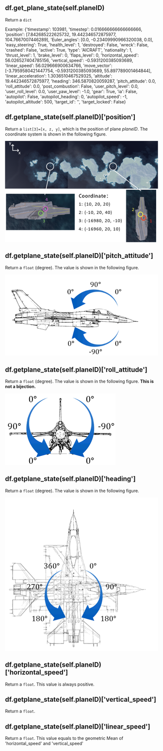 ## df.get_plane_state(self.planeID)

Return a `dict`

Example: {'timestamp': 103981, 'timestep': 0.016666666666666666, 'position': [7.842685222625732, 19.442346572875977, 104.7667007446289], 'Euler_angles': [0.0, -0.23409990966320038, 0.0], 'easy_steering': True, 'health_level': 1, 'destroyed': False, 'wreck': False, 'crashed': False, 'active': True, 'type': 'AICRAFT', 'nationality': 1, 'thrust_level': 1, 'brake_level': 0, 'flaps_level': 0, 'horizontal_speed': 56.026527404785156, 'vertical_speed': -0.5931200385093689, 'linear_speed': 56.029666900634766, 'move_vector': [-3.7959580421447754, -0.5931200385093689, 55.897789001464844], 'linear_acceleration': 1.3036510467529325, 'altitude': 19.442346572875977, 'heading': 346.5870820059287, 'pitch_attitude': 0.0, 'roll_attitude': 0.0, 'post_combustion': False, 'user_pitch_level': 0.0, 'user_roll_level': 0.0, 'user_yaw_level': -1.0, 'gear': True, 'ia': False, 'autopilot': False, 'autopilot_heading': 0, 'autopilot_speed': -1, 'autopilot_altitude': 500, 'target_id': '', 'target_locked': False}

## df.getplane_state(self.planeID)['position']

Return a `list[3]=[x, z, y]`, which is the position of plane *planeID*. The coordinate system is shown in the following figure.

![position](../images/coordinate_system.png)

## df.getplane_state(self.planeID)['pitch_attitude']

Return a `float` (degree). The value is shown in the following figure.

![pitch_attitude](../images/pitch_attitude.png)

## df.getplane_state(self.planeID)['roll_attitude']

Return a `float` (degree). The value is shown in the following figure. **This is not a bijection.**

![pitch_attitude](../images/roll_attitude.png)

## df.getplane_state(self.planeID)['heading']

Return a `float` (degree). The value is shown in the following figure.

![pitch_attitude](../images/heading.png)

## df.getplane_state(self.planeID)['horizontal_speed']

Return a `float`. This value is always positive.

## df.getplane_state(self.planeID)['vertical_speed']

Return a `float`. 

## df.getplane_state(self.planeID)['linear_speed']

Return a `float`. This value equals to the geometric Mean of 'horizontal_speed' and 'vertical_speed'





